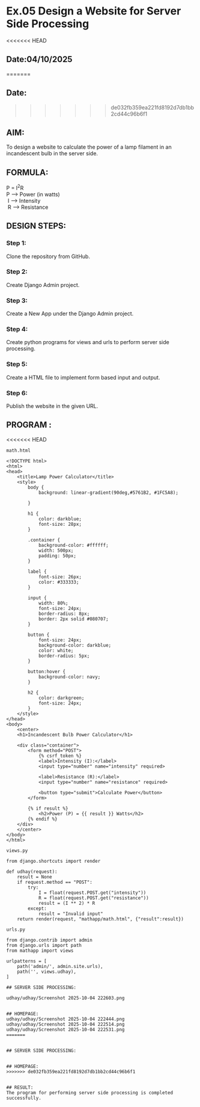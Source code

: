# Ex.05 Design a Website for Server Side Processing
<<<<<<< HEAD
## Date:04/10/2025
=======
## Date:
>>>>>>> de032fb359ea221fd8192d7db1bb2cd44c96b6f1

## AIM:
 To design a website to calculate the power of a lamp filament in an incandescent bulb in the server side. 


## FORMULA:
P = I<sup>2</sup>R
<br> P --> Power (in watts)
<br> I --> Intensity
<br> R --> Resistance

## DESIGN STEPS:

### Step 1:
Clone the repository from GitHub.

### Step 2:
Create Django Admin project.

### Step 3:
Create a New App under the Django Admin project.

### Step 4:
Create python programs for views and urls to perform server side processing.

### Step 5:
Create a HTML file to implement form based input and output.

### Step 6:
Publish the website in the given URL.

## PROGRAM :
<<<<<<< HEAD
~~~
math.html

<!DOCTYPE html>
<html>
<head>
    <title>Lamp Power Calculator</title>
    <style>
        body {
            background: linear-gradient(90deg,#5761B2, #1FC5A8); 
            
        }

        h1 {
            color: darkblue;
            font-size: 28px;
        }

        .container {
            background-color: #ffffff;  
            width: 500px;
            padding: 50px; 
        }

        label {
            font-size: 26px;
            color: #333333;
        }

        input {
            width: 80%;
            font-size: 24px;
            border-radius: 8px;
            border: 2px solid #080707;
        }

        button {
            font-size: 24px;
            background-color: darkblue;
            color: white;
            border-radius: 5px;
        }

        button:hover {
            background-color: navy;
        }

        h2 {
            color: darkgreen;
            font-size: 24px;
        }
    </style>
</head>
<body>
    <center>
    <h1>Incandescent Bulb Power Calculator</h1>

    <div class="container">
        <form method="POST">
            {% csrf_token %}
            <label>Intensity (I):</label>
            <input type="number" name="intensity" required>

            <label>Resistance (R):</label>
            <input type="number" name="resistance" required>

            <button type="submit">Calculate Power</button>
        </form>

        {% if result %}
            <h2>Power (P) = {{ result }} Watts</h2>
        {% endif %}
    </div>
    </center>
</body>
</html>

views.py

from django.shortcuts import render

def udhay(request):
    result = None
    if request.method == "POST":
        try:
            I = float(request.POST.get("intensity"))
            R = float(request.POST.get("resistance"))
            result = (I ** 2) * R
        except:
            result = "Invalid input"
    return render(request, "mathapp/math.html", {"result":result})

urls.py

from django.contrib import admin
from django.urls import path
from mathapp import views

urlpatterns = [
    path('admin/', admin.site.urls),
    path('', views.udhay),
]

## SERVER SIDE PROCESSING:

udhay/udhay/Screenshot 2025-10-04 222603.png


## HOMEPAGE:
udhay/udhay/Screenshot 2025-10-04 222444.png
udhay/udhay/Screenshot 2025-10-04 222514.png
udhay/udhay/Screenshot 2025-10-04 222531.png
=======


## SERVER SIDE PROCESSING:


## HOMEPAGE:
>>>>>>> de032fb359ea221fd8192d7db1bb2cd44c96b6f1


## RESULT:
The program for performing server side processing is completed successfully.
